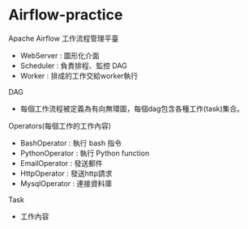 # Airflow-practice

Apache Airflow 工作流程管理平臺
 - WebServer : 圖形化介面
 - Scheduler : 負責排程、監控 DAG
 - Worker : 排成的工作交給worker執行


DAG
- 每個工作流程被定義為有向無環圖，每個dag包含各種工作(task)集合。

Operators(每個工作的工作內容)
- BashOperator : 執行 bash 指令
- PythonOperator : 執行 Python function
- EmailOperator : 發送郵件
- HttpOperator : 發送http請求
- MysqlOperator : 連接資料庫

Task
- 工作內容

